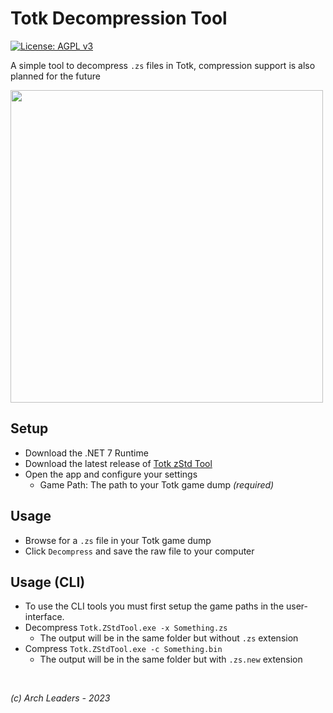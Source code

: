 # Totk Decompression Tool

[![License: AGPL v3](https://img.shields.io/badge/License-AGPL_v3-blue.svg)](https://www.gnu.org/licenses/agpl-3.0)

A simple tool to decompress `.zs` files in Totk, compression support is also planned for the future

<img src="https://user-images.githubusercontent.com/80713508/235798842-421d9487-8bc1-47cd-920e-9a9f147bcf1f.png" width="500">


## Setup

- Download the .NET 7 Runtime
- Download the latest release of [Totk zStd Tool](https://github.com/TotkMods/Totk.ZStdTool/releases/latest)
- Open the app and configure your settings
  - Game Path: The path to your Totk game dump *(required)*

## Usage

- Browse for a `.zs` file in your Totk game dump
- Click `Decompress` and save the raw file to your computer

## Usage (CLI)
- To use the CLI tools you must first setup the game paths in the user-interface.
- Decompress `Totk.ZStdTool.exe -x Something.zs`
  - The output will be in the same folder but without `.zs` extension
- Compress `Totk.ZStdTool.exe -c Something.bin`
  - The output will be in the same folder but with `.zs.new` extension

<br>

*(c) Arch Leaders - 2023*
